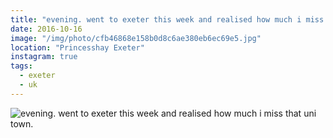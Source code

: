```yaml
---
title: "evening. went to exeter this week and realised how much i miss that uni town."
date: 2016-10-16
image: "/img/photo/cfb46868e158b0d8c6ae380eb6ec69e5.jpg"
location: "Princesshay Exeter"
instagram: true
tags:
  - exeter
  - uk
---
```


![evening. went to exeter this week and realised how much i miss that uni town.](/img/photo/cfb46868e158b0d8c6ae380eb6ec69e5.jpg)
